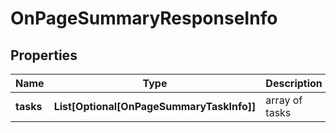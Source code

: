 # OnPageSummaryResponseInfo


## Properties

| Name | Type | Description | Notes |
|------------ | ------------- | ------------- | -------------|
**tasks** | **List[Optional[OnPageSummaryTaskInfo]]** | array of tasks |[optional]|